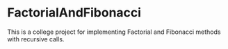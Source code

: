 # FactorialAndFibonacci
This is a college project for implementing Factorial and Fibonacci methods with recursive calls.
